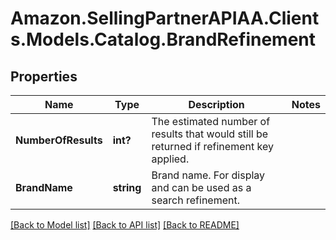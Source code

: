 # Amazon.SellingPartnerAPIAA.Clients.Models.Catalog.BrandRefinement
## Properties

Name | Type | Description | Notes
------------ | ------------- | ------------- | -------------
**NumberOfResults** | **int?** | The estimated number of results that would still be returned if refinement key applied. | 
**BrandName** | **string** | Brand name. For display and can be used as a search refinement. | 

[[Back to Model list]](../README.md#documentation-for-models) [[Back to API list]](../README.md#documentation-for-api-endpoints) [[Back to README]](../README.md)

